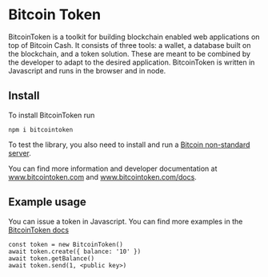 # Bitcoin Token

BitcoinToken is a toolkit for building blockchain enabled web applications on top of Bitcoin Cash. It consists of three tools: a wallet, a database built on the blockchain, and a token solution. These are meant to be combined by the developer to adapt to the desired application. BitcoinToken is written in Javascript and runs in the browser and in node.

## Install

To install BitcoinToken run

```
npm i bitcointoken
```

To test the library, you also need to install and run a [Bitcoin non-standard server](https://github.com/the-bitcoin-token/bitcoin-non-standard-server).

You can find more information and developer documentation at <a href="http://www.bitcointoken.com">www.bitcointoken.com</a> and <a href="http://www.bitcointoken.com/docs">www.bitcointoken.com/docs</a>.

## Example usage

You can issue a token in Javascript. You can find more examples in the <a href="http://www.bitcointoken.com/docs">BitcoinToken docs</a>

```
const token = new BitcoinToken()
await token.create({ balance: '10' })
await token.getBalance() 
await token.send(1, <public key>)
```